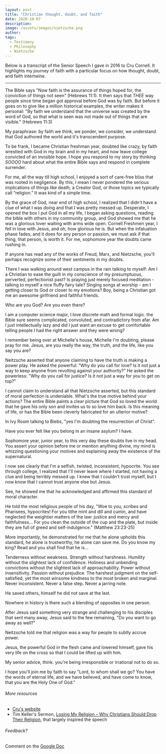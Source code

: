 ```yaml
---
layout: post
title: "Christian thought, doubt, and faith"
date: 2020-10-07
description: 
image: /assets/images/nietzsche.png
author: 
tags: 
  - Testimony
  - Philosophy
  - Nietzsche
---
```

Below is a transcript of the Senior Speech I gave in 2016 to Cru Cornell. It highlights my journey of faith with a particular focus on how thought, doubt, and faith intertwine.

----------

The Bible says "Now faith is the assurance of things hoped for, the conviction of things not seen" (Hebrews 11:1). It then says that _THEE_ way people since time began got approval before God was by faith. But before it goes on to give like a million historical examples, the writer makes it personal: "By faith we understand that the universe was created by the word of God, so that what is seen was not made out of things that are visible." (Hebrews 11:3)


My paraphrase: by faith we think, we ponder, we consider, we understand that God authored the world and it's transcendent purpose.  

To be frank, I became Christian freshman year, doubted like crazy, by faith wrestled with God in my brain and in my heart, and now leave college convicted of an invisible hope. I hope you respond to my story by thinking _SOOOO_ hard about what the entire Bible says and respond in complete surrender.

For me, all the way till high school, I enjoyed a sort of care-free bliss that was rooted in negligence.  By this, I mean I never pondered the serious implications of things like death, a Creator God, or those topics we typically call “religion.”   It was kind of a simple time.  

By the grace of God, near end of high school, I realized that I didn't have a clue of what I was doing and that I was pretty messed up. Desperate, I opened the box I put God in all my life, I began asking questions, reading the bible with others in my community group, and God showed me that he was a glorious lover waiting with arms wide open. Cornell Freshmen year, I fell in love with Jesus, and oh, how glorious he is.  But when the infatuation phase fades, and it does for any person or passion, we must ask if that thing, that person, is worth it. For me, sophomore year the doubts came rushing in.

If anyone has read any of the works of Freud, Marx, and Nietzsche, you'll perhaps recognize some of their sentiments in my doubts. 

There I was walking around west campus in the rain talking to myself: Am I a Christian to ease the guilt in my conscience of my presumptuous, perverted, perfectionist past? Is praying just merely focused meditation - talking to myself a nice fluffy fairy tale? Singing songs at worship - am I getting closer to God or closer to my emotions? Boy, being a Christian got me an awesome girlfriend and faithful friends. 

Who are you God? Are you even there?

I am a computer science major, I love discrete math and formal logic. the Bible sure seems complicated, convoluted, and contradictory from afar. Am I just intellectually lazy and did I just want an excuse to get comfortable telling people I had the right answer and they were wrong? 

I remember being over at Michelle's house, Michelle I'm doubting, please pray for me. Jesus, are you really the way, the truth, and the life, like you say you are? 

Neitzsche asserted that anyone claiming to have the truth is making a power play. He asked the powerful: "Why do you call for love? Is it not just a way to keep anyone from revolting against your authority?" He asked the powerless: "Why do you call for justice? Is it not just a way for you to get on top?"

I cannot claim to understand all that Nietzsche asserted, but this standard of moral perfection is undeniable.  What's the true motive behind your actions?  The entire Bible paints a clear picture that God so loved the world that he gave his only son and invites us to so love him back. Is this meaning of life, or has the Bible been cleverly fabricated for an ulterior motive?

In Ivy Room talking to Biebs, "yes I'm doubting the resurrection of Christ".

Have you ever felt like you belong in an insane asylum? I have.

Sophomore year, junior year, to this very day these doubts live in my head.  You assert your opinion before me or mention anything divine, my mind is whizzing questioning your motives and explaining away the existence of the supernatural.  

I now see clearly that I'm a selfish, twisted, inconsistent, hypocrite.  You see through college, I realized that I'll never leave where I started, not having a clue and being terribly messed up. I knew that I couldn't trust myself, but I now know that I cannot trust anyone else but Jesus.

See, he showed me that he acknowledged and affirmed this standard of moral character.

He told the most religious people of his day,
"Woe to you, scribes and Pharisees, hypocrites! For you tithe mint and dill and cumin, and have neglected the weightier matters of the law: justice and mercy and faithfulness... For you clean the outside of the cup and the plate, but inside they are full of greed and self-indulgence." (Matthew 23:23-25)


More importantly, he demonstrated for me that he alone upholds this standard, he alone is trustworthy, he alone can save me. Do you know my king? Read and you shall find that he is...

Tenderness without weakness. Strength without harshness. Humility without the slightest lack of confidence. Holiness and unbending convictions without the slightest lack of approachability. Power without insensitivity. Passion without prejudice. The harshest judgment on the self-satisfied, yet the most winsome kindness to the most broken and marginal. Never inconsistent. Never a false step. Never a jarring note.

He saved others, himself he did not save at the last.

Nowhere in history is there such a blending of opposites in one person.

After Jesus said something very strange and challenging to his disciples that sent many away, Jesus said to the few remaining, "Do you want to go away as well?"

Neitzsche told me that religion was a way for people to subtly accrue power.

Jesus, the powerful God in the flesh came and lowered himself, gave his very life on the cross so that I could be lifted up with him.  

My senior advice, think. you're being irresponsible or irrational not to do so. 

I hope you'll join me by faith to say "Lord, to whom shall we go? You have the words of eternal life, and we have believed, and have come to know, that you are the Holy One of God."


###### More resources
- [Cru's website](https://www.cru.org/)
- Tim Keller's Sermon, [Losing My Religion – Why Christians Should Drop Their Religion](https://gospelinlife.com/downloads/losing-my-religion-why-christians-should-drop-their-religion-an-open-forum-8085/), that largely inspired the speech

###### Feedback?
Comment on the [Google Doc](https://docs.google.com/document/d/1Z4vPupR409ks75ElxGCODLtgvqmIkW3bQfbkhGzZdtY/edit?usp=sharing)
